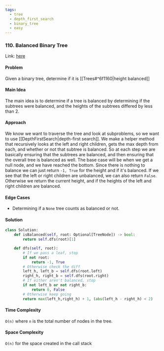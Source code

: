 ```yaml
---
tags:
  - tree
  - depth_first_search
  - binary_tree
  - easy
---
```

### 110. Balanced Binary Tree

Link: [here](https://leetcode.com/problems/balanced-binary-tree/description/)

#### Problem
Given a binary tree, determine if it is [[Trees#^6f1160|height balanced]]

#### Main Idea
The main idea is to determine if a tree is balanced by determining if the subtrees were balanced, and the heights of the subtrees differed by less than 2. 

#### Approach
We know we want to traverse the tree and look at subproblems, so we want to use [[DepthFirstSearch|depth-first search]]. We make a helper method that recursively looks at the left and right children, gets the max depth from each, and whether or not that subtree is balanced. 
So at each step we are basically ensuring that the subtrees are balanced, and then ensuring that the overall tree is balanced as well. 
The base case will be when we get a null node, and we have reached the bottom. Since there is nothing to balance we can just return `-1, True` for the height and if it's balanced.
If we see that the left or right children are unbalanced, we can also return `False`. 
Otherwise we return the current height, and if the heights of the left and right children are balanced. 

#### Edge Cases
- Determining if a `None` tree counts as balanced or not.

#### Solution
```python 
class Solution:
    def isBalanced(self, root: Optional[TreeNode]) -> bool:
        return self.dfs(root)[1]

    def dfs(self, root):
        # If we pass a leaf, stop
        if not root:
            return -1, True
        # Otherwise check the diff
        left_h, left_b = self.dfs(root.left)
        right_h, right_b = self.dfs(root.right)
        # If either aren't balanced, stop
        if not left_b or not right_b:
            return 0, False
        # Otherwise keep going
        return max(left_h,right_h) + 1, (abs(left_h - right_h) < 2)
```

#### Time Complexity
`O(n)` where `n` is the total number of nodes in the tree.

#### Space Complexity
`O(n)` for the space created in the call stack 


